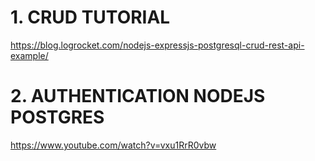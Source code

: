 # 1. CRUD TUTORIAL

<https://blog.logrocket.com/nodejs-expressjs-postgresql-crud-rest-api-example/>


# 2. AUTHENTICATION NODEJS POSTGRES

<https://www.youtube.com/watch?v=vxu1RrR0vbw>
